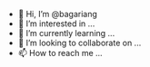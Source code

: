 - 👋 Hi, I’m @bagariang
- 👀 I’m interested in ...
- 🌱 I’m currently learning ...
- 💞️ I’m looking to collaborate on ...
- 📫 How to reach me ...

<!---
bagariang/bagariang is a ✨ special ✨ repository because its `README.md` (this file) appears on your GitHub profile.
You can click the Preview link to take a look at your changes.
--->
